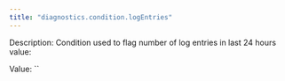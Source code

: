 ```yaml
---
title: "diagnostics.condition.logEntries"
---
```


Description: Condition used to flag number of log entries in last 24 hours value:

Value: ``